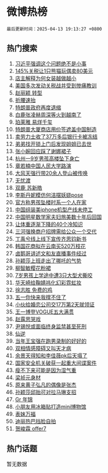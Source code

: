 # 微博热榜

`最后更新时间：2025-04-13 19:13:27 +0800`

## 热门搜索

1. [习近平强调这个问题绝不是小事](https://m.weibo.cn/search?containerid=100103type%3D1%26t%3D10%26q%3D%23%E4%B9%A0%E8%BF%91%E5%B9%B3%E5%BC%BA%E8%B0%83%E8%BF%99%E4%B8%AA%E9%97%AE%E9%A2%98%E7%BB%9D%E4%B8%8D%E6%98%AF%E5%B0%8F%E4%BA%8B%23&stream_entry_id=51&isnewpage=1&extparam=seat%3D1%26cate%3D10103%26c_type%3D51%26pos%3D0%26q%3D%2523%25E4%25B9%25A0%25E8%25BF%2591%25E5%25B9%25B3%25E5%25BC%25BA%25E8%25B0%2583%25E8%25BF%2599%25E4%25B8%25AA%25E9%2597%25AE%25E9%25A2%2598%25E7%25BB%259D%25E4%25B8%258D%25E6%2598%25AF%25E5%25B0%258F%25E4%25BA%258B%2523%26filter_type%3Drealtimehot%26stream_entry_id%3D51%26dgr%3D0%26display_time%3D1744542806%26pre_seqid%3D17445428060930319829625)
1. [145%关税让1只熊猫玩偶卖80美元](https://m.weibo.cn/search?containerid=100103type%3D1%26t%3D10%26q%3D%23145%25%E5%85%B3%E7%A8%8E%E8%AE%A91%E5%8F%AA%E7%86%8A%E7%8C%AB%E7%8E%A9%E5%81%B6%E5%8D%9680%E7%BE%8E%E5%85%83%23&stream_entry_id=31&isnewpage=1&extparam=seat%3D1%26pos%3D0%26flag%3D1%26filter_type%3Drealtimehot%26cate%3D5001%26c_type%3D31%26lcate%3D5001%26realpos%3D1%26q%3D%2523145%2525%25E5%2585%25B3%25E7%25A8%258E%25E8%25AE%25A91%25E5%258F%25AA%25E7%2586%258A%25E7%258C%25AB%25E7%258E%25A9%25E5%2581%25B6%25E5%258D%259680%25E7%25BE%258E%25E5%2585%2583%2523%26stream_entry_id%3D31%26band_rank%3D1%26dgr%3D0%26display_time%3D1744542806%26pre_seqid%3D17445428060930319829625)
1. [店主解释为何女装越做越小](https://m.weibo.cn/search?containerid=100103type%3D1%26t%3D10%26q%3D%23%E5%BA%97%E4%B8%BB%E8%A7%A3%E9%87%8A%E4%B8%BA%E4%BD%95%E5%A5%B3%E8%A3%85%E8%B6%8A%E5%81%9A%E8%B6%8A%E5%B0%8F%23&stream_entry_id=31&isnewpage=1&extparam=seat%3D1%26pos%3D1%26flag%3D1%26filter_type%3Drealtimehot%26cate%3D5001%26c_type%3D31%26lcate%3D5001%26realpos%3D2%26q%3D%2523%25E5%25BA%2597%25E4%25B8%25BB%25E8%25A7%25A3%25E9%2587%258A%25E4%25B8%25BA%25E4%25BD%2595%25E5%25A5%25B3%25E8%25A3%2585%25E8%25B6%258A%25E5%2581%259A%25E8%25B6%258A%25E5%25B0%258F%2523%26stream_entry_id%3D31%26band_rank%3D2%26dgr%3D0%26display_time%3D1744542806%26pre_seqid%3D17445428060930319829625)
1. [美国多次发动关税战并受到惨痛教训](https://m.weibo.cn/search?containerid=100103type%3D1%26t%3D10%26q%3D%23%E7%BE%8E%E5%9B%BD%E5%A4%9A%E6%AC%A1%E5%8F%91%E5%8A%A8%E5%85%B3%E7%A8%8E%E6%88%98%E5%B9%B6%E5%8F%97%E5%88%B0%E6%83%A8%E7%97%9B%E6%95%99%E8%AE%AD%23&stream_entry_id=31&isnewpage=1&extparam=seat%3D1%26pos%3D2%26flag%3D0%26filter_type%3Drealtimehot%26cate%3D5001%26c_type%3D31%26lcate%3D5001%26realpos%3D3%26q%3D%2523%25E7%25BE%258E%25E5%259B%25BD%25E5%25A4%259A%25E6%25AC%25A1%25E5%258F%2591%25E5%258A%25A8%25E5%2585%25B3%25E7%25A8%258E%25E6%2588%2598%25E5%25B9%25B6%25E5%258F%2597%25E5%2588%25B0%25E6%2583%25A8%25E7%2597%259B%25E6%2595%2599%25E8%25AE%25AD%2523%26stream_entry_id%3D31%26band_rank%3D3%26dgr%3D0%26display_time%3D1744542806%26pre_seqid%3D17445428060930319829625)
1. [赵丽颖 转型](https://m.weibo.cn/search?containerid=100103type%3D1%26t%3D10%26q%3D%E8%B5%B5%E4%B8%BD%E9%A2%96+%E8%BD%AC%E5%9E%8B&stream_entry_id=31&isnewpage=1&extparam=seat%3D1%26pos%3D3%26flag%3D2%26filter_type%3Drealtimehot%26cate%3D5001%26c_type%3D31%26lcate%3D5001%26realpos%3D4%26q%3D%25E8%25B5%25B5%25E4%25B8%25BD%25E9%25A2%2596%2520%25E8%25BD%25AC%25E5%259E%258B%26stream_entry_id%3D31%26band_rank%3D4%26dgr%3D0%26display_time%3D1744542806%26pre_seqid%3D17445428060930319829625)
1. [折腰速抬](https://m.weibo.cn/search?containerid=100103type%3D1%26t%3D10%26q%3D%E6%8A%98%E8%85%B0%E9%80%9F%E6%8A%AC&stream_entry_id=31&isnewpage=1&extparam=seat%3D1%26pos%3D4%26flag%3D2%26filter_type%3Drealtimehot%26cate%3D5001%26c_type%3D31%26lcate%3D5001%26realpos%3D5%26q%3D%25E6%258A%2598%25E8%2585%25B0%25E9%2580%259F%25E6%258A%25AC%26stream_entry_id%3D31%26band_rank%3D5%26dgr%3D0%26display_time%3D1744542806%26pre_seqid%3D17445428060930319829625)
1. [特朗普政府再度退缩](https://m.weibo.cn/search?containerid=100103type%3D1%26t%3D10%26q%3D%23%E7%89%B9%E6%9C%97%E6%99%AE%E6%94%BF%E5%BA%9C%E5%86%8D%E5%BA%A6%E9%80%80%E7%BC%A9%23&stream_entry_id=31&isnewpage=1&extparam=seat%3D1%26pos%3D5%26flag%3D0%26filter_type%3Drealtimehot%26cate%3D5001%26c_type%3D31%26lcate%3D5001%26realpos%3D6%26q%3D%2523%25E7%2589%25B9%25E6%259C%2597%25E6%2599%25AE%25E6%2594%25BF%25E5%25BA%259C%25E5%2586%258D%25E5%25BA%25A6%25E9%2580%2580%25E7%25BC%25A9%2523%26stream_entry_id%3D31%26band_rank%3D6%26dgr%3D0%26display_time%3D1744542806%26pre_seqid%3D17445428060930319829625)
1. [白鹿张凌赫周深等火到越南了](https://m.weibo.cn/search?containerid=100103type%3D1%26t%3D10%26q%3D%23%E7%99%BD%E9%B9%BF%E5%BC%A0%E5%87%8C%E8%B5%AB%E5%91%A8%E6%B7%B1%E7%AD%89%E7%81%AB%E5%88%B0%E8%B6%8A%E5%8D%97%E4%BA%86%23&stream_entry_id=31&isnewpage=1&extparam=seat%3D1%26pos%3D6%26flag%3D0%26filter_type%3Drealtimehot%26cate%3D5001%26c_type%3D31%26lcate%3D5001%26realpos%3D7%26q%3D%2523%25E7%2599%25BD%25E9%25B9%25BF%25E5%25BC%25A0%25E5%2587%258C%25E8%25B5%25AB%25E5%2591%25A8%25E6%25B7%25B1%25E7%25AD%2589%25E7%2581%25AB%25E5%2588%25B0%25E8%25B6%258A%25E5%258D%2597%25E4%25BA%2586%2523%26stream_entry_id%3D31%26band_rank%3D7%26dgr%3D0%26display_time%3D1744542806%26pre_seqid%3D17445428060930319829625)
1. [珀莱雅 易烊千玺](https://m.weibo.cn/search?containerid=100103type%3D1%26t%3D10%26q%3D%E7%8F%80%E8%8E%B1%E9%9B%85+%E6%98%93%E7%83%8A%E5%8D%83%E7%8E%BA&stream_entry_id=31&isnewpage=1&extparam=seat%3D1%26pos%3D7%26flag%3D1%26filter_type%3Drealtimehot%26cate%3D5001%26c_type%3D31%26lcate%3D5001%26realpos%3D8%26q%3D%25E7%258F%2580%25E8%258E%25B1%25E9%259B%2585%2520%25E6%2598%2593%25E7%2583%258A%25E5%258D%2583%25E7%258E%25BA%26stream_entry_id%3D31%26band_rank%3D8%26dgr%3D0%26display_time%3D1744542806%26pre_seqid%3D17445428060930319829625)
1. [特朗普大厦商店用价签遮盖中国制造](https://m.weibo.cn/search?containerid=100103type%3D1%26t%3D10%26q%3D%23%E7%89%B9%E6%9C%97%E6%99%AE%E5%A4%A7%E5%8E%A6%E5%95%86%E5%BA%97%E7%94%A8%E4%BB%B7%E7%AD%BE%E9%81%AE%E7%9B%96%E4%B8%AD%E5%9B%BD%E5%88%B6%E9%80%A0%23&stream_entry_id=31&isnewpage=1&extparam=seat%3D1%26pos%3D8%26flag%3D1%26filter_type%3Drealtimehot%26cate%3D5001%26c_type%3D31%26lcate%3D5001%26realpos%3D9%26q%3D%2523%25E7%2589%25B9%25E6%259C%2597%25E6%2599%25AE%25E5%25A4%25A7%25E5%258E%25A6%25E5%2595%2586%25E5%25BA%2597%25E7%2594%25A8%25E4%25BB%25B7%25E7%25AD%25BE%25E9%2581%25AE%25E7%259B%2596%25E4%25B8%25AD%25E5%259B%25BD%25E5%2588%25B6%25E9%2580%25A0%2523%26stream_entry_id%3D31%26band_rank%3D9%26dgr%3D0%26display_time%3D1744542806%26pre_seqid%3D17445428060930319829625)
1. [卖劳力士收了37万多后银行卡被冻结](https://m.weibo.cn/search?containerid=100103type%3D1%26t%3D10%26q%3D%23%E5%8D%96%E5%8A%B3%E5%8A%9B%E5%A3%AB%E6%94%B6%E4%BA%8637%E4%B8%87%E5%A4%9A%E5%90%8E%E9%93%B6%E8%A1%8C%E5%8D%A1%E8%A2%AB%E5%86%BB%E7%BB%93%23&stream_entry_id=31&isnewpage=1&extparam=seat%3D1%26pos%3D9%26flag%3D0%26filter_type%3Drealtimehot%26cate%3D5001%26c_type%3D31%26lcate%3D5001%26realpos%3D10%26q%3D%2523%25E5%258D%2596%25E5%258A%25B3%25E5%258A%259B%25E5%25A3%25AB%25E6%2594%25B6%25E4%25BA%258637%25E4%25B8%2587%25E5%25A4%259A%25E5%2590%258E%25E9%2593%25B6%25E8%25A1%258C%25E5%258D%25A1%25E8%25A2%25AB%25E5%2586%25BB%25E7%25BB%2593%2523%26stream_entry_id%3D31%26band_rank%3D10%26dgr%3D0%26display_time%3D1744542806%26pre_seqid%3D17445428060930319829625)
1. [弟弟找开锁上门后发现姐姐已去世](https://m.weibo.cn/search?containerid=100103type%3D1%26t%3D10%26q%3D%23%E5%BC%9F%E5%BC%9F%E6%89%BE%E5%BC%80%E9%94%81%E4%B8%8A%E9%97%A8%E5%90%8E%E5%8F%91%E7%8E%B0%E5%A7%90%E5%A7%90%E5%B7%B2%E5%8E%BB%E4%B8%96%23&stream_entry_id=31&isnewpage=1&extparam=seat%3D1%26pos%3D10%26flag%3D1%26filter_type%3Drealtimehot%26cate%3D5001%26c_type%3D31%26lcate%3D5001%26realpos%3D11%26q%3D%2523%25E5%25BC%259F%25E5%25BC%259F%25E6%2589%25BE%25E5%25BC%2580%25E9%2594%2581%25E4%25B8%258A%25E9%2597%25A8%25E5%2590%258E%25E5%258F%2591%25E7%258E%25B0%25E5%25A7%2590%25E5%25A7%2590%25E5%25B7%25B2%25E5%258E%25BB%25E4%25B8%2596%2523%26stream_entry_id%3D31%26band_rank%3D11%26dgr%3D0%26display_time%3D1744542806%26pre_seqid%3D17445428060930319829625)
1. [张小婉回应踩了谢娜裙子](https://m.weibo.cn/search?containerid=100103type%3D1%26t%3D10%26q%3D%23%E5%BC%A0%E5%B0%8F%E5%A9%89%E5%9B%9E%E5%BA%94%E8%B8%A9%E4%BA%86%E8%B0%A2%E5%A8%9C%E8%A3%99%E5%AD%90%23&stream_entry_id=31&isnewpage=1&extparam=seat%3D1%26pos%3D11%26flag%3D2%26filter_type%3Drealtimehot%26cate%3D5001%26c_type%3D31%26lcate%3D5001%26realpos%3D12%26q%3D%2523%25E5%25BC%25A0%25E5%25B0%258F%25E5%25A9%2589%25E5%259B%259E%25E5%25BA%2594%25E8%25B8%25A9%25E4%25BA%2586%25E8%25B0%25A2%25E5%25A8%259C%25E8%25A3%2599%25E5%25AD%2590%2523%26stream_entry_id%3D31%26band_rank%3D12%26dgr%3D0%26display_time%3D1744542806%26pre_seqid%3D17445428060930319829625)
1. [杭州一9岁男孩高楼坠下身亡](https://m.weibo.cn/search?containerid=100103type%3D1%26t%3D10%26q%3D%23%E6%9D%AD%E5%B7%9E%E4%B8%809%E5%B2%81%E7%94%B7%E5%AD%A9%E9%AB%98%E6%A5%BC%E5%9D%A0%E4%B8%8B%E8%BA%AB%E4%BA%A1%23&stream_entry_id=31&isnewpage=1&extparam=seat%3D1%26pos%3D12%26flag%3D0%26filter_type%3Drealtimehot%26cate%3D5001%26c_type%3D31%26lcate%3D5001%26realpos%3D13%26q%3D%2523%25E6%259D%25AD%25E5%25B7%259E%25E4%25B8%25809%25E5%25B2%2581%25E7%2594%25B7%25E5%25AD%25A9%25E9%25AB%2598%25E6%25A5%25BC%25E5%259D%25A0%25E4%25B8%258B%25E8%25BA%25AB%25E4%25BA%25A1%2523%26stream_entry_id%3D31%26band_rank%3D13%26dgr%3D0%26display_time%3D1744542806%26pre_seqid%3D17445428060930319829625)
1. [章若楠中国人民大学路演](https://m.weibo.cn/search?containerid=100103type%3D1%26t%3D10%26q%3D%E7%AB%A0%E8%8B%A5%E6%A5%A0%E4%B8%AD%E5%9B%BD%E4%BA%BA%E6%B0%91%E5%A4%A7%E5%AD%A6%E8%B7%AF%E6%BC%94&stream_entry_id=31&isnewpage=1&extparam=seat%3D1%26pos%3D13%26flag%3D0%26filter_type%3Drealtimehot%26cate%3D5001%26c_type%3D31%26lcate%3D5001%26realpos%3D14%26q%3D%25E7%25AB%25A0%25E8%258B%25A5%25E6%25A5%25A0%25E4%25B8%25AD%25E5%259B%25BD%25E4%25BA%25BA%25E6%25B0%2591%25E5%25A4%25A7%25E5%25AD%25A6%25E8%25B7%25AF%25E6%25BC%2594%26stream_entry_id%3D31%26band_rank%3D14%26dgr%3D0%26display_time%3D1744542806%26pre_seqid%3D17445428060930319829625)
1. [大风天强行带20余人登山被传唤](https://m.weibo.cn/search?containerid=100103type%3D1%26t%3D10%26q%3D%23%E5%A4%A7%E9%A3%8E%E5%A4%A9%E5%BC%BA%E8%A1%8C%E5%B8%A620%E4%BD%99%E4%BA%BA%E7%99%BB%E5%B1%B1%E8%A2%AB%E4%BC%A0%E5%94%A4%23&stream_entry_id=31&isnewpage=1&extparam=seat%3D1%26pos%3D14%26flag%3D0%26filter_type%3Drealtimehot%26cate%3D5001%26c_type%3D31%26lcate%3D5001%26realpos%3D15%26q%3D%2523%25E5%25A4%25A7%25E9%25A3%258E%25E5%25A4%25A9%25E5%25BC%25BA%25E8%25A1%258C%25E5%25B8%25A620%25E4%25BD%2599%25E4%25BA%25BA%25E7%2599%25BB%25E5%25B1%25B1%25E8%25A2%25AB%25E4%25BC%25A0%25E5%2594%25A4%2523%26stream_entry_id%3D31%26band_rank%3D15%26dgr%3D0%26display_time%3D1744542806%26pre_seqid%3D17445428060930319829625)
1. [无忧渡](https://m.weibo.cn/search?containerid=100103type%3D1%26t%3D10%26q%3D%E6%97%A0%E5%BF%A7%E6%B8%A1&stream_entry_id=31&isnewpage=1&extparam=seat%3D1%26pos%3D15%26flag%3D0%26filter_type%3Drealtimehot%26cate%3D5001%26c_type%3D31%26lcate%3D5001%26realpos%3D16%26q%3D%25E6%2597%25A0%25E5%25BF%25A7%25E6%25B8%25A1%26stream_entry_id%3D31%26band_rank%3D16%26dgr%3D0%26display_time%3D1744542806%26pre_seqid%3D17445428060930319829625)
1. [双鹿 苏新皓](https://m.weibo.cn/search?containerid=100103type%3D1%26t%3D10%26q%3D%E5%8F%8C%E9%B9%BF+%E8%8B%8F%E6%96%B0%E7%9A%93&stream_entry_id=31&isnewpage=1&extparam=seat%3D1%26pos%3D16%26flag%3D1%26filter_type%3Drealtimehot%26cate%3D5001%26c_type%3D31%26lcate%3D5001%26realpos%3D17%26q%3D%25E5%258F%258C%25E9%25B9%25BF%2520%25E8%258B%258F%25E6%2596%25B0%25E7%259A%2593%26stream_entry_id%3D31%26band_rank%3D17%26dgr%3D0%26display_time%3D1744542806%26pre_seqid%3D17445428060930319829625)
1. [李斯丹妮模仿何洁摆妖娆pose](https://m.weibo.cn/search?containerid=100103type%3D1%26t%3D10%26q%3D%E6%9D%8E%E6%96%AF%E4%B8%B9%E5%A6%AE%E6%A8%A1%E4%BB%BF%E4%BD%95%E6%B4%81%E6%91%86%E5%A6%96%E5%A8%86pose&stream_entry_id=31&isnewpage=1&extparam=seat%3D1%26pos%3D17%26flag%3D1%26filter_type%3Drealtimehot%26cate%3D5001%26c_type%3D31%26lcate%3D5001%26realpos%3D18%26q%3D%25E6%259D%258E%25E6%2596%25AF%25E4%25B8%25B9%25E5%25A6%25AE%25E6%25A8%25A1%25E4%25BB%25BF%25E4%25BD%2595%25E6%25B4%2581%25E6%2591%2586%25E5%25A6%2596%25E5%25A8%2586pose%26stream_entry_id%3D31%26band_rank%3D18%26dgr%3D0%26display_time%3D1744542806%26pre_seqid%3D17445428060930319829625)
1. [官方称男孩坠楼时系一个人在家](https://m.weibo.cn/search?containerid=100103type%3D1%26t%3D10%26q%3D%23%E5%AE%98%E6%96%B9%E7%A7%B0%E7%94%B7%E5%AD%A9%E5%9D%A0%E6%A5%BC%E6%97%B6%E7%B3%BB%E4%B8%80%E4%B8%AA%E4%BA%BA%E5%9C%A8%E5%AE%B6%23&stream_entry_id=31&isnewpage=1&extparam=seat%3D1%26pos%3D18%26flag%3D0%26filter_type%3Drealtimehot%26cate%3D5001%26c_type%3D31%26lcate%3D5001%26realpos%3D19%26q%3D%2523%25E5%25AE%2598%25E6%2596%25B9%25E7%25A7%25B0%25E7%2594%25B7%25E5%25AD%25A9%25E5%259D%25A0%25E6%25A5%25BC%25E6%2597%25B6%25E7%25B3%25BB%25E4%25B8%2580%25E4%25B8%25AA%25E4%25BA%25BA%25E5%259C%25A8%25E5%25AE%25B6%2523%26stream_entry_id%3D31%26band_rank%3D19%26dgr%3D0%26display_time%3D1744542806%26pre_seqid%3D17445428060930319829625)
1. [中国组装美iphone机型产线未停工](https://m.weibo.cn/search?containerid=100103type%3D1%26t%3D10%26q%3D%23%E4%B8%AD%E5%9B%BD%E7%BB%84%E8%A3%85%E7%BE%8Eiphone%E6%9C%BA%E5%9E%8B%E4%BA%A7%E7%BA%BF%E6%9C%AA%E5%81%9C%E5%B7%A5%23&stream_entry_id=31&isnewpage=1&extparam=seat%3D1%26pos%3D19%26flag%3D1%26filter_type%3Drealtimehot%26cate%3D5001%26c_type%3D31%26lcate%3D5001%26realpos%3D20%26q%3D%2523%25E4%25B8%25AD%25E5%259B%25BD%25E7%25BB%2584%25E8%25A3%2585%25E7%25BE%258Eiphone%25E6%259C%25BA%25E5%259E%258B%25E4%25BA%25A7%25E7%25BA%25BF%25E6%259C%25AA%25E5%2581%259C%25E5%25B7%25A5%2523%26stream_entry_id%3D31%26band_rank%3D20%26dgr%3D0%26display_time%3D1744542806%26pre_seqid%3D17445428060930319829625)
1. [中国明星数学家夫妇旅美数十年后回国](https://m.weibo.cn/search?containerid=100103type%3D1%26t%3D10%26q%3D%E4%B8%AD%E5%9B%BD%E6%98%8E%E6%98%9F%E6%95%B0%E5%AD%A6%E5%AE%B6%E5%A4%AB%E5%A6%87%E6%97%85%E7%BE%8E%E6%95%B0%E5%8D%81%E5%B9%B4%E5%90%8E%E5%9B%9E%E5%9B%BD&stream_entry_id=31&isnewpage=1&extparam=seat%3D1%26pos%3D20%26flag%3D1%26filter_type%3Drealtimehot%26cate%3D5001%26c_type%3D31%26lcate%3D5001%26realpos%3D21%26q%3D%25E4%25B8%25AD%25E5%259B%25BD%25E6%2598%258E%25E6%2598%259F%25E6%2595%25B0%25E5%25AD%25A6%25E5%25AE%25B6%25E5%25A4%25AB%25E5%25A6%2587%25E6%2597%2585%25E7%25BE%258E%25E6%2595%25B0%25E5%258D%2581%25E5%25B9%25B4%25E5%2590%258E%25E5%259B%259E%25E5%259B%25BD%26stream_entry_id%3D31%26band_rank%3D21%26dgr%3D0%26display_time%3D1744542806%26pre_seqid%3D17445428060930319829625)
1. [让体重逐渐下降的40个冷知识](https://m.weibo.cn/search?containerid=100103type%3D1%26t%3D10%26q%3D%E8%AE%A9%E4%BD%93%E9%87%8D%E9%80%90%E6%B8%90%E4%B8%8B%E9%99%8D%E7%9A%8440%E4%B8%AA%E5%86%B7%E7%9F%A5%E8%AF%86&stream_entry_id=31&isnewpage=1&extparam=seat%3D1%26pos%3D21%26flag%3D0%26filter_type%3Drealtimehot%26cate%3D5001%26c_type%3D31%26lcate%3D5001%26realpos%3D22%26q%3D%25E8%25AE%25A9%25E4%25BD%2593%25E9%2587%258D%25E9%2580%2590%25E6%25B8%2590%25E4%25B8%258B%25E9%2599%258D%25E7%259A%258440%25E4%25B8%25AA%25E5%2586%25B7%25E7%259F%25A5%25E8%25AF%2586%26stream_entry_id%3D31%26band_rank%3D22%26dgr%3D0%26display_time%3D1744542806%26pre_seqid%3D17445428060930319829625)
1. [三河强换商户招牌需给公众一个交代](https://m.weibo.cn/search?containerid=100103type%3D1%26t%3D10%26q%3D%23%E4%B8%89%E6%B2%B3%E5%BC%BA%E6%8D%A2%E5%95%86%E6%88%B7%E6%8B%9B%E7%89%8C%E9%9C%80%E7%BB%99%E5%85%AC%E4%BC%97%E4%B8%80%E4%B8%AA%E4%BA%A4%E4%BB%A3%23&stream_entry_id=31&isnewpage=1&extparam=seat%3D1%26pos%3D22%26flag%3D1%26filter_type%3Drealtimehot%26cate%3D5001%26c_type%3D31%26lcate%3D5001%26realpos%3D23%26q%3D%2523%25E4%25B8%2589%25E6%25B2%25B3%25E5%25BC%25BA%25E6%258D%25A2%25E5%2595%2586%25E6%2588%25B7%25E6%258B%259B%25E7%2589%258C%25E9%259C%2580%25E7%25BB%2599%25E5%2585%25AC%25E4%25BC%2597%25E4%25B8%2580%25E4%25B8%25AA%25E4%25BA%25A4%25E4%25BB%25A3%2523%26stream_entry_id%3D31%26band_rank%3D23%26dgr%3D0%26display_time%3D1744542806%26pre_seqid%3D17445428060930319829625)
1. [丁禹兮线上线下宣传齐思钧新书](https://m.weibo.cn/search?containerid=100103type%3D1%26t%3D10%26q%3D%23%E4%B8%81%E7%A6%B9%E5%85%AE%E7%BA%BF%E4%B8%8A%E7%BA%BF%E4%B8%8B%E5%AE%A3%E4%BC%A0%E9%BD%90%E6%80%9D%E9%92%A7%E6%96%B0%E4%B9%A6%23&stream_entry_id=31&isnewpage=1&extparam=seat%3D1%26pos%3D23%26flag%3D0%26filter_type%3Drealtimehot%26cate%3D5001%26c_type%3D31%26lcate%3D5001%26realpos%3D24%26q%3D%2523%25E4%25B8%2581%25E7%25A6%25B9%25E5%2585%25AE%25E7%25BA%25BF%25E4%25B8%258A%25E7%25BA%25BF%25E4%25B8%258B%25E5%25AE%25A3%25E4%25BC%25A0%25E9%25BD%2590%25E6%2580%259D%25E9%2592%25A7%25E6%2596%25B0%25E4%25B9%25A6%2523%26stream_entry_id%3D31%26band_rank%3D24%26dgr%3D0%26display_time%3D1744542806%26pre_seqid%3D17445428060930319829625)
1. [韩国花商拟在云南买520万枝花](https://m.weibo.cn/search?containerid=100103type%3D1%26t%3D10%26q%3D%23%E9%9F%A9%E5%9B%BD%E8%8A%B1%E5%95%86%E6%8B%9F%E5%9C%A8%E4%BA%91%E5%8D%97%E4%B9%B0520%E4%B8%87%E6%9E%9D%E8%8A%B1%23&stream_entry_id=31&isnewpage=1&extparam=seat%3D1%26pos%3D24%26flag%3D0%26filter_type%3Drealtimehot%26cate%3D5001%26c_type%3D31%26lcate%3D5001%26realpos%3D25%26q%3D%2523%25E9%259F%25A9%25E5%259B%25BD%25E8%258A%25B1%25E5%2595%2586%25E6%258B%259F%25E5%259C%25A8%25E4%25BA%2591%25E5%258D%2597%25E4%25B9%25B0520%25E4%25B8%2587%25E6%259E%259D%25E8%258A%25B1%2523%26stream_entry_id%3D31%26band_rank%3D25%26dgr%3D0%26display_time%3D1744542806%26pre_seqid%3D17445428060930319829625)
1. [卤鹅哥讲述文和友直播事件经过](https://m.weibo.cn/search?containerid=100103type%3D1%26t%3D10%26q%3D%23%E5%8D%A4%E9%B9%85%E5%93%A5%E8%AE%B2%E8%BF%B0%E6%96%87%E5%92%8C%E5%8F%8B%E7%9B%B4%E6%92%AD%E4%BA%8B%E4%BB%B6%E7%BB%8F%E8%BF%87%23&stream_entry_id=31&isnewpage=1&extparam=seat%3D1%26pos%3D25%26flag%3D1%26filter_type%3Drealtimehot%26cate%3D5001%26c_type%3D31%26lcate%3D5001%26realpos%3D26%26q%3D%2523%25E5%258D%25A4%25E9%25B9%2585%25E5%2593%25A5%25E8%25AE%25B2%25E8%25BF%25B0%25E6%2596%2587%25E5%2592%258C%25E5%258F%258B%25E7%259B%25B4%25E6%2592%25AD%25E4%25BA%258B%25E4%25BB%25B6%25E7%25BB%258F%25E8%25BF%2587%2523%26stream_entry_id%3D31%26band_rank%3D26%26dgr%3D0%26display_time%3D1744542806%26pre_seqid%3D17445428060930319829625)
1. [孙颖莎上班走出了哪吒的气势](https://m.weibo.cn/search?containerid=100103type%3D1%26t%3D10%26q%3D%23%E5%AD%99%E9%A2%96%E8%8E%8E%E4%B8%8A%E7%8F%AD%E8%B5%B0%E5%87%BA%E4%BA%86%E5%93%AA%E5%90%92%E7%9A%84%E6%B0%94%E5%8A%BF%23&stream_entry_id=31&isnewpage=1&extparam=seat%3D1%26pos%3D26%26flag%3D1%26filter_type%3Drealtimehot%26cate%3D5001%26c_type%3D31%26lcate%3D5001%26realpos%3D27%26q%3D%2523%25E5%25AD%2599%25E9%25A2%2596%25E8%258E%258E%25E4%25B8%258A%25E7%258F%25AD%25E8%25B5%25B0%25E5%2587%25BA%25E4%25BA%2586%25E5%2593%25AA%25E5%2590%2592%25E7%259A%2584%25E6%25B0%2594%25E5%258A%25BF%2523%26stream_entry_id%3D31%26band_rank%3D27%26dgr%3D0%26display_time%3D1744542806%26pre_seqid%3D17445428060930319829625)
1. [柳智敏樱花粉裙](https://m.weibo.cn/search?containerid=100103type%3D1%26t%3D10%26q%3D%23%E6%9F%B3%E6%99%BA%E6%95%8F%E6%A8%B1%E8%8A%B1%E7%B2%89%E8%A3%99%23&stream_entry_id=31&isnewpage=1&extparam=seat%3D1%26pos%3D27%26flag%3D1%26filter_type%3Drealtimehot%26cate%3D5001%26c_type%3D31%26lcate%3D5001%26realpos%3D28%26q%3D%2523%25E6%259F%25B3%25E6%2599%25BA%25E6%2595%258F%25E6%25A8%25B1%25E8%258A%25B1%25E7%25B2%2589%25E8%25A3%2599%2523%26stream_entry_id%3D31%26band_rank%3D28%26dgr%3D0%26display_time%3D1744542806%26pre_seqid%3D17445428060930319829625)
1. [7岁男孩上学途中遭3只大型犬撕咬](https://m.weibo.cn/search?containerid=100103type%3D1%26t%3D10%26q%3D%237%E5%B2%81%E7%94%B7%E5%AD%A9%E4%B8%8A%E5%AD%A6%E9%80%94%E4%B8%AD%E9%81%AD3%E5%8F%AA%E5%A4%A7%E5%9E%8B%E7%8A%AC%E6%92%95%E5%92%AC%23&stream_entry_id=31&isnewpage=1&extparam=seat%3D1%26pos%3D28%26flag%3D1%26filter_type%3Drealtimehot%26cate%3D5001%26c_type%3D31%26lcate%3D5001%26realpos%3D29%26q%3D%25237%25E5%25B2%2581%25E7%2594%25B7%25E5%25AD%25A9%25E4%25B8%258A%25E5%25AD%25A6%25E9%2580%2594%25E4%25B8%25AD%25E9%2581%25AD3%25E5%258F%25AA%25E5%25A4%25A7%25E5%259E%258B%25E7%258A%25AC%25E6%2592%2595%25E5%2592%25AC%2523%26stream_entry_id%3D31%26band_rank%3D29%26dgr%3D0%26display_time%3D1744542806%26pre_seqid%3D17445428060930319829625)
1. [华天崎给鞠婧祎化幻彩霓虹妆](https://m.weibo.cn/search?containerid=100103type%3D1%26t%3D10%26q%3D%23%E5%8D%8E%E5%A4%A9%E5%B4%8E%E7%BB%99%E9%9E%A0%E5%A9%A7%E7%A5%8E%E5%8C%96%E5%B9%BB%E5%BD%A9%E9%9C%93%E8%99%B9%E5%A6%86%23&stream_entry_id=31&isnewpage=1&extparam=seat%3D1%26pos%3D29%26flag%3D1%26filter_type%3Drealtimehot%26cate%3D5001%26c_type%3D31%26lcate%3D5001%26realpos%3D30%26q%3D%2523%25E5%258D%258E%25E5%25A4%25A9%25E5%25B4%258E%25E7%25BB%2599%25E9%259E%25A0%25E5%25A9%25A7%25E7%25A5%258E%25E5%258C%2596%25E5%25B9%25BB%25E5%25BD%25A9%25E9%259C%2593%25E8%2599%25B9%25E5%25A6%2586%2523%26stream_entry_id%3D31%26band_rank%3D30%26dgr%3D0%26display_time%3D1744542806%26pre_seqid%3D17445428060930319829625)
1. [徐志胜 免费的鸡](https://m.weibo.cn/search?containerid=100103type%3D1%26t%3D10%26q%3D%E5%BE%90%E5%BF%97%E8%83%9C+%E5%85%8D%E8%B4%B9%E7%9A%84%E9%B8%A1&stream_entry_id=31&isnewpage=1&extparam=seat%3D1%26pos%3D30%26flag%3D1%26filter_type%3Drealtimehot%26cate%3D5001%26c_type%3D31%26lcate%3D5001%26realpos%3D31%26q%3D%25E5%25BE%2590%25E5%25BF%2597%25E8%2583%259C%2520%25E5%2585%258D%25E8%25B4%25B9%25E7%259A%2584%25E9%25B8%25A1%26stream_entry_id%3D31%26band_rank%3D31%26dgr%3D0%26display_time%3D1744542806%26pre_seqid%3D17445428060930319829625)
1. [五一你快来我撑不住了](https://m.weibo.cn/search?containerid=100103type%3D1%26t%3D10%26q%3D%E4%BA%94%E4%B8%80%E4%BD%A0%E5%BF%AB%E6%9D%A5%E6%88%91%E6%92%91%E4%B8%8D%E4%BD%8F%E4%BA%86&stream_entry_id=31&isnewpage=1&extparam=seat%3D1%26pos%3D31%26flag%3D1%26filter_type%3Drealtimehot%26cate%3D5001%26c_type%3D31%26lcate%3D5001%26realpos%3D32%26q%3D%25E4%25BA%2594%25E4%25B8%2580%25E4%25BD%25A0%25E5%25BF%25AB%25E6%259D%25A5%25E6%2588%2591%25E6%2592%2591%25E4%25B8%258D%25E4%25BD%258F%25E4%25BA%2586%26stream_entry_id%3D31%26band_rank%3D32%26dgr%3D0%26display_time%3D1744542806%26pre_seqid%3D17445428060930319829625)
1. [小伙给婚恋公司交17万第2天就领证](https://m.weibo.cn/search?containerid=100103type%3D1%26t%3D10%26q%3D%23%E5%B0%8F%E4%BC%99%E7%BB%99%E5%A9%9A%E6%81%8B%E5%85%AC%E5%8F%B8%E4%BA%A417%E4%B8%87%E7%AC%AC2%E5%A4%A9%E5%B0%B1%E9%A2%86%E8%AF%81%23&stream_entry_id=31&isnewpage=1&extparam=seat%3D1%26pos%3D32%26flag%3D0%26filter_type%3Drealtimehot%26cate%3D5001%26c_type%3D31%26lcate%3D5001%26realpos%3D33%26q%3D%2523%25E5%25B0%258F%25E4%25BC%2599%25E7%25BB%2599%25E5%25A9%259A%25E6%2581%258B%25E5%2585%25AC%25E5%258F%25B8%25E4%25BA%25A417%25E4%25B8%2587%25E7%25AC%25AC2%25E5%25A4%25A9%25E5%25B0%25B1%25E9%25A2%2586%25E8%25AF%2581%2523%26stream_entry_id%3D31%26band_rank%3D33%26dgr%3D0%26display_time%3D1744542806%26pre_seqid%3D17445428060930319829625)
1. [王一博登VOGUE五大满贯](https://m.weibo.cn/search?containerid=100103type%3D1%26t%3D10%26q%3D%23%E7%8E%8B%E4%B8%80%E5%8D%9A%E7%99%BBVOGUE%E4%BA%94%E5%A4%A7%E6%BB%A1%E8%B4%AF%23&stream_entry_id=31&isnewpage=1&extparam=seat%3D1%26pos%3D33%26flag%3D1%26filter_type%3Drealtimehot%26cate%3D5001%26c_type%3D31%26lcate%3D5001%26realpos%3D34%26q%3D%2523%25E7%258E%258B%25E4%25B8%2580%25E5%258D%259A%25E7%2599%25BBVOGUE%25E4%25BA%2594%25E5%25A4%25A7%25E6%25BB%25A1%25E8%25B4%25AF%2523%26stream_entry_id%3D31%26band_rank%3D34%26dgr%3D0%26display_time%3D1744542806%26pre_seqid%3D17445428060930319829625)
1. [赵露思哭戏](https://m.weibo.cn/search?containerid=100103type%3D1%26t%3D10%26q%3D%E8%B5%B5%E9%9C%B2%E6%80%9D%E5%93%AD%E6%88%8F&stream_entry_id=31&isnewpage=1&extparam=seat%3D1%26pos%3D34%26flag%3D0%26filter_type%3Drealtimehot%26cate%3D5001%26c_type%3D31%26lcate%3D5001%26realpos%3D35%26q%3D%25E8%25B5%25B5%25E9%259C%25B2%25E6%2580%259D%25E5%2593%25AD%25E6%2588%258F%26stream_entry_id%3D31%26band_rank%3D35%26dgr%3D0%26display_time%3D1744542806%26pre_seqid%3D17445428060930319829625)
1. [尹锡悦或面临终身监禁甚至死刑](https://m.weibo.cn/search?containerid=100103type%3D1%26t%3D10%26q%3D%23%E5%B0%B9%E9%94%A1%E6%82%A6%E6%88%96%E9%9D%A2%E4%B8%B4%E7%BB%88%E8%BA%AB%E7%9B%91%E7%A6%81%E7%94%9A%E8%87%B3%E6%AD%BB%E5%88%91%23&stream_entry_id=31&isnewpage=1&extparam=seat%3D1%26pos%3D35%26flag%3D1%26filter_type%3Drealtimehot%26cate%3D5001%26c_type%3D31%26lcate%3D5001%26realpos%3D36%26q%3D%2523%25E5%25B0%25B9%25E9%2594%25A1%25E6%2582%25A6%25E6%2588%2596%25E9%259D%25A2%25E4%25B8%25B4%25E7%25BB%2588%25E8%25BA%25AB%25E7%259B%2591%25E7%25A6%2581%25E7%2594%259A%25E8%2587%25B3%25E6%25AD%25BB%25E5%2588%2591%2523%26stream_entry_id%3D31%26band_rank%3D36%26dgr%3D0%26display_time%3D1744542806%26pre_seqid%3D17445428060930319829625)
1. [仙逆](https://m.weibo.cn/search?containerid=100103type%3D1%26t%3D10%26q%3D%E4%BB%99%E9%80%86&stream_entry_id=31&isnewpage=1&extparam=seat%3D1%26pos%3D36%26flag%3D1%26filter_type%3Drealtimehot%26cate%3D5001%26c_type%3D31%26lcate%3D5001%26realpos%3D37%26q%3D%25E4%25BB%2599%25E9%2580%2586%26stream_entry_id%3D31%26band_rank%3D37%26dgr%3D0%26display_time%3D1744542806%26pre_seqid%3D17445428060930319829625)
1. [当年王宝强在跑男录制的好好的](https://m.weibo.cn/search?containerid=100103type%3D1%26t%3D10%26q%3D%23%E5%BD%93%E5%B9%B4%E7%8E%8B%E5%AE%9D%E5%BC%BA%E5%9C%A8%E8%B7%91%E7%94%B7%E5%BD%95%E5%88%B6%E7%9A%84%E5%A5%BD%E5%A5%BD%E7%9A%84%23&stream_entry_id=31&isnewpage=1&extparam=seat%3D1%26pos%3D37%26flag%3D0%26filter_type%3Drealtimehot%26cate%3D5001%26c_type%3D31%26lcate%3D5001%26realpos%3D38%26q%3D%2523%25E5%25BD%2593%25E5%25B9%25B4%25E7%258E%258B%25E5%25AE%259D%25E5%25BC%25BA%25E5%259C%25A8%25E8%25B7%2591%25E7%2594%25B7%25E5%25BD%2595%25E5%2588%25B6%25E7%259A%2584%25E5%25A5%25BD%25E5%25A5%25BD%25E7%259A%2584%2523%26stream_entry_id%3D31%26band_rank%3D38%26dgr%3D0%26display_time%3D1744542806%26pre_seqid%3D17445428060930319829625)
1. [双相情感障碍又叫天才病](https://m.weibo.cn/search?containerid=100103type%3D1%26t%3D10%26q%3D%23%E5%8F%8C%E7%9B%B8%E6%83%85%E6%84%9F%E9%9A%9C%E7%A2%8D%E5%8F%88%E5%8F%AB%E5%A4%A9%E6%89%8D%E7%97%85%23&stream_entry_id=31&isnewpage=1&extparam=seat%3D1%26pos%3D38%26flag%3D0%26filter_type%3Drealtimehot%26cate%3D5001%26c_type%3D31%26lcate%3D5001%26realpos%3D39%26q%3D%2523%25E5%258F%258C%25E7%259B%25B8%25E6%2583%2585%25E6%2584%259F%25E9%259A%259C%25E7%25A2%258D%25E5%258F%2588%25E5%258F%25AB%25E5%25A4%25A9%25E6%2589%258D%25E7%2597%2585%2523%26stream_entry_id%3D31%26band_rank%3D39%26dgr%3D0%26display_time%3D1744542806%26pre_seqid%3D17445428060930319829625)
1. [余景天得知和李佳薇pk后天塌了](https://m.weibo.cn/search?containerid=100103type%3D1%26t%3D10%26q%3D%E4%BD%99%E6%99%AF%E5%A4%A9%E5%BE%97%E7%9F%A5%E5%92%8C%E6%9D%8E%E4%BD%B3%E8%96%87pk%E5%90%8E%E5%A4%A9%E5%A1%8C%E4%BA%86&stream_entry_id=31&isnewpage=1&extparam=seat%3D1%26pos%3D39%26flag%3D1%26filter_type%3Drealtimehot%26cate%3D5001%26c_type%3D31%26lcate%3D5001%26realpos%3D40%26q%3D%25E4%25BD%2599%25E6%2599%25AF%25E5%25A4%25A9%25E5%25BE%2597%25E7%259F%25A5%25E5%2592%258C%25E6%259D%258E%25E4%25BD%25B3%25E8%2596%2587pk%25E5%2590%258E%25E5%25A4%25A9%25E5%25A1%258C%25E4%25BA%2586%26stream_entry_id%3D31%26band_rank%3D40%26dgr%3D0%26display_time%3D1744542806%26pre_seqid%3D17445428060930319829625)
1. [国家安全机关破获一起重大间谍案件](https://m.weibo.cn/search?containerid=100103type%3D1%26t%3D10%26q%3D%23%E5%9B%BD%E5%AE%B6%E5%AE%89%E5%85%A8%E6%9C%BA%E5%85%B3%E7%A0%B4%E8%8E%B7%E4%B8%80%E8%B5%B7%E9%87%8D%E5%A4%A7%E9%97%B4%E8%B0%8D%E6%A1%88%E4%BB%B6%23&stream_entry_id=31&isnewpage=1&extparam=seat%3D1%26pos%3D40%26flag%3D1%26filter_type%3Drealtimehot%26cate%3D5001%26c_type%3D31%26lcate%3D5001%26realpos%3D41%26q%3D%2523%25E5%259B%25BD%25E5%25AE%25B6%25E5%25AE%2589%25E5%2585%25A8%25E6%259C%25BA%25E5%2585%25B3%25E7%25A0%25B4%25E8%258E%25B7%25E4%25B8%2580%25E8%25B5%25B7%25E9%2587%258D%25E5%25A4%25A7%25E9%2597%25B4%25E8%25B0%258D%25E6%25A1%2588%25E4%25BB%25B6%2523%26stream_entry_id%3D31%26band_rank%3D41%26dgr%3D0%26display_time%3D1744542806%26pre_seqid%3D17445428060930319829625)
1. [瘦不下来可能是因为湿气重](https://m.weibo.cn/search?containerid=100103type%3D1%26t%3D10%26q%3D%E7%98%A6%E4%B8%8D%E4%B8%8B%E6%9D%A5%E5%8F%AF%E8%83%BD%E6%98%AF%E5%9B%A0%E4%B8%BA%E6%B9%BF%E6%B0%94%E9%87%8D&stream_entry_id=31&isnewpage=1&extparam=seat%3D1%26pos%3D41%26flag%3D1%26filter_type%3Drealtimehot%26cate%3D5001%26c_type%3D31%26lcate%3D5001%26realpos%3D42%26q%3D%25E7%2598%25A6%25E4%25B8%258D%25E4%25B8%258B%25E6%259D%25A5%25E5%258F%25AF%25E8%2583%25BD%25E6%2598%25AF%25E5%259B%25A0%25E4%25B8%25BA%25E6%25B9%25BF%25E6%25B0%2594%25E9%2587%258D%26stream_entry_id%3D31%26band_rank%3D42%26dgr%3D0%26display_time%3D1744542806%26pre_seqid%3D17445428060930319829625)
1. [梁祯元身材](https://m.weibo.cn/search?containerid=100103type%3D1%26t%3D10%26q%3D%E6%A2%81%E7%A5%AF%E5%85%83%E8%BA%AB%E6%9D%90&stream_entry_id=31&isnewpage=1&extparam=seat%3D1%26pos%3D42%26flag%3D1%26filter_type%3Drealtimehot%26cate%3D5001%26c_type%3D31%26lcate%3D5001%26realpos%3D43%26q%3D%25E6%25A2%2581%25E7%25A5%25AF%25E5%2585%2583%25E8%25BA%25AB%25E6%259D%2590%26stream_entry_id%3D31%26band_rank%3D43%26dgr%3D0%26display_time%3D1744542806%26pre_seqid%3D17445428060930319829625)
1. [原来黄子弘凡的偶像是张杰](https://m.weibo.cn/search?containerid=100103type%3D1%26t%3D10%26q%3D%E5%8E%9F%E6%9D%A5%E9%BB%84%E5%AD%90%E5%BC%98%E5%87%A1%E7%9A%84%E5%81%B6%E5%83%8F%E6%98%AF%E5%BC%A0%E6%9D%B0&stream_entry_id=31&isnewpage=1&extparam=seat%3D1%26pos%3D43%26flag%3D1%26filter_type%3Drealtimehot%26cate%3D5001%26c_type%3D31%26lcate%3D5001%26realpos%3D44%26q%3D%25E5%258E%259F%25E6%259D%25A5%25E9%25BB%2584%25E5%25AD%2590%25E5%25BC%2598%25E5%2587%25A1%25E7%259A%2584%25E5%2581%25B6%25E5%2583%258F%25E6%2598%25AF%25E5%25BC%25A0%25E6%259D%25B0%26stream_entry_id%3D31%26band_rank%3D44%26dgr%3D0%26display_time%3D1744542806%26pre_seqid%3D17445428060930319829625)
1. [孙颖莎邱贻可对拉马琳支招](https://m.weibo.cn/search?containerid=100103type%3D1%26t%3D10%26q%3D%23%E5%AD%99%E9%A2%96%E8%8E%8E%E9%82%B1%E8%B4%BB%E5%8F%AF%E5%AF%B9%E6%8B%89%E9%A9%AC%E7%90%B3%E6%94%AF%E6%8B%9B%23&stream_entry_id=31&isnewpage=1&extparam=seat%3D1%26pos%3D44%26flag%3D0%26filter_type%3Drealtimehot%26cate%3D5001%26c_type%3D31%26lcate%3D5001%26realpos%3D45%26q%3D%2523%25E5%25AD%2599%25E9%25A2%2596%25E8%258E%258E%25E9%2582%25B1%25E8%25B4%25BB%25E5%258F%25AF%25E5%25AF%25B9%25E6%258B%2589%25E9%25A9%25AC%25E7%2590%25B3%25E6%2594%25AF%25E6%258B%259B%2523%26stream_entry_id%3D31%26band_rank%3D45%26dgr%3D0%26display_time%3D1744542806%26pre_seqid%3D17445428060930319829625)
1. [Gr 年锦](https://m.weibo.cn/search?containerid=100103type%3D1%26t%3D10%26q%3DGr+%E5%B9%B4%E9%94%A6&stream_entry_id=31&isnewpage=1&extparam=seat%3D1%26pos%3D45%26flag%3D1%26filter_type%3Drealtimehot%26cate%3D5001%26c_type%3D31%26lcate%3D5001%26realpos%3D46%26q%3DGr%2520%25E5%25B9%25B4%25E9%2594%25A6%26stream_entry_id%3D31%26band_rank%3D46%26dgr%3D0%26display_time%3D1744542806%26pre_seqid%3D17445428060930319829625)
1. [小朋友用冰箱贴打造mini博物馆](https://m.weibo.cn/search?containerid=100103type%3D1%26t%3D10%26q%3D%23%E5%B0%8F%E6%9C%8B%E5%8F%8B%E7%94%A8%E5%86%B0%E7%AE%B1%E8%B4%B4%E6%89%93%E9%80%A0mini%E5%8D%9A%E7%89%A9%E9%A6%86%23&stream_entry_id=31&isnewpage=1&extparam=seat%3D1%26pos%3D46%26flag%3D1%26filter_type%3Drealtimehot%26cate%3D5001%26c_type%3D31%26lcate%3D5001%26realpos%3D47%26q%3D%2523%25E5%25B0%258F%25E6%259C%258B%25E5%258F%258B%25E7%2594%25A8%25E5%2586%25B0%25E7%25AE%25B1%25E8%25B4%25B4%25E6%2589%2593%25E9%2580%25A0mini%25E5%258D%259A%25E7%2589%25A9%25E9%25A6%2586%2523%26stream_entry_id%3D31%26band_rank%3D47%26dgr%3D0%26display_time%3D1744542806%26pre_seqid%3D17445428060930319829625)
1. [表妹万福](https://m.weibo.cn/search?containerid=100103type%3D1%26t%3D10%26q%3D%E8%A1%A8%E5%A6%B9%E4%B8%87%E7%A6%8F&stream_entry_id=31&isnewpage=1&extparam=seat%3D1%26pos%3D47%26flag%3D0%26filter_type%3Drealtimehot%26cate%3D5001%26c_type%3D31%26lcate%3D5001%26realpos%3D48%26q%3D%25E8%25A1%25A8%25E5%25A6%25B9%25E4%25B8%2587%25E7%25A6%258F%26stream_entry_id%3D31%26band_rank%3D48%26dgr%3D0%26display_time%3D1744542806%26pre_seqid%3D17445428060930319829625)
1. [迪丽热巴挡脸自拍](https://m.weibo.cn/search?containerid=100103type%3D1%26t%3D10%26q%3D%23%E8%BF%AA%E4%B8%BD%E7%83%AD%E5%B7%B4%E6%8C%A1%E8%84%B8%E8%87%AA%E6%8B%8D%23&stream_entry_id=31&isnewpage=1&extparam=seat%3D1%26pos%3D48%26flag%3D0%26filter_type%3Drealtimehot%26cate%3D5001%26c_type%3D31%26lcate%3D5001%26realpos%3D49%26q%3D%2523%25E8%25BF%25AA%25E4%25B8%25BD%25E7%2583%25AD%25E5%25B7%25B4%25E6%258C%25A1%25E8%2584%25B8%25E8%2587%25AA%25E6%258B%258D%2523%26stream_entry_id%3D31%26band_rank%3D49%26dgr%3D0%26display_time%3D1744542806%26pre_seqid%3D17445428060930319829625)
1. [贺峻霖 offer7](https://m.weibo.cn/search?containerid=100103type%3D1%26t%3D10%26q%3D%E8%B4%BA%E5%B3%BB%E9%9C%96+offer7&stream_entry_id=31&isnewpage=1&extparam=seat%3D1%26pos%3D49%26flag%3D0%26filter_type%3Drealtimehot%26cate%3D5001%26c_type%3D31%26lcate%3D5001%26realpos%3D50%26q%3D%25E8%25B4%25BA%25E5%25B3%25BB%25E9%259C%2596%2520offer7%26stream_entry_id%3D31%26band_rank%3D50%26dgr%3D0%26display_time%3D1744542806%26pre_seqid%3D17445428060930319829625)

## 热门话题

暂无数据
